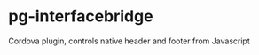 pg-interfacebridge
==================

Cordova plugin, controls native header and footer from Javascript
